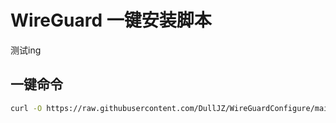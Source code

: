 # WireGuard 一键安装脚本
测试ing

## 一键命令
```bash
curl -O https://raw.githubusercontent.com/DullJZ/WireGuardConfigure/main/wireguard.sh && bash wireguard.sh
```